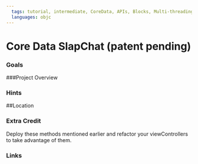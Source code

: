 ```yaml
---
  tags: tutorial, intermediate, CoreData, APIs, Blocks, Multi-threading
  languages: objc
---
```


Core Data SlapChat (patent pending)
=========

### Goals 




###Project Overview 


### Hints


##Location 



### Extra Credit
Deploy these methods mentioned earlier and refactor your viewControllers to take advantage of them.  

### Links 


